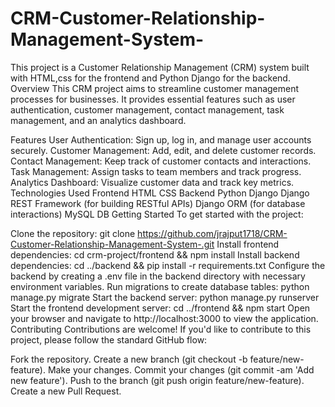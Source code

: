 # CRM-Customer-Relationship-Management-System-
This project is a Customer Relationship Management (CRM) system built with HTML,css for the frontend and Python Django for the backend.
Overview
This CRM project aims to streamline customer management processes for businesses. It provides essential features such as user authentication, customer management, contact management, task management, and an analytics dashboard.

Features
User Authentication: Sign up, log in, and manage user accounts securely.
Customer Management: Add, edit, and delete customer records.
Contact Management: Keep track of customer contacts and interactions.
Task Management: Assign tasks to team members and track progress.
Analytics Dashboard: Visualize customer data and track key metrics.
Technologies Used
Frontend
HTML
CSS
Backend
Python
Django
Django REST Framework (for building RESTful APIs)
Django ORM (for database interactions)
MySQL DB
Getting Started
To get started with the project:

Clone the repository: git clone https://github.com/jrajput1718/CRM-Customer-Relationship-Management-System-.git
Install frontend dependencies: cd crm-project/frontend && npm install
Install backend dependencies: cd ../backend && pip install -r requirements.txt
Configure the backend by creating a .env file in the backend directory with necessary environment variables.
Run migrations to create database tables: python manage.py migrate
Start the backend server: python manage.py runserver
Start the frontend development server: cd ../frontend && npm start
Open your browser and navigate to http://localhost:3000 to view the application.
Contributing
Contributions are welcome! If you'd like to contribute to this project, please follow the standard GitHub flow:

Fork the repository.
Create a new branch (git checkout -b feature/new-feature).
Make your changes.
Commit your changes (git commit -am 'Add new feature').
Push to the branch (git push origin feature/new-feature).
Create a new Pull Request.
